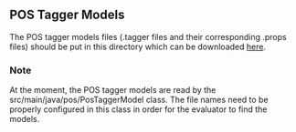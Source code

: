 ## POS Tagger Models

The POS tagger models files (.tagger files and their corresponding .props files) should be put in this directory which can be downloaded [here](http://nlp.stanford.edu/software/tagger.shtml).

### Note

At the moment, the POS tagger models are read by the src/main/java/pos/PosTaggerModel class. The file names need to be properly configured in this class in order for the evaluator to find the models.

